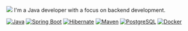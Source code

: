 <img src="https://capsule-render.vercel.app/api?type=waving&height=150&color=50ba4e&text=Hi%20there!%20I%27m%20Artem&fontAlign=60&animation=fadeIn&reversal=false&fontColor=595959&fontSize=40&descAlignY=50&section=header&fontAlignY=38" />
I'm a Java developer with a focus on backend development.



[![Java](https://img.shields.io/badge/Java-3178C6?style=for-the-badge&logo=java&logoColor=white)](https://www.java.com/)
[![Spring Boot](https://img.shields.io/badge/Spring%20Boot-6DB33F?style=for-the-badge&logo=spring&logoColor=white)](https://spring.io/projects/spring-boot)
[![Hibernate](https://img.shields.io/badge/Hibernate-59666C?style=for-the-badge&logo=hibernate&logoColor=white)](https://hibernate.org/)
[![Maven](https://img.shields.io/badge/Maven-C71A36?style=for-the-badge&logo=maven&logoColor=white)](https://maven.apache.org/)
[![PostgreSQL](https://img.shields.io/badge/PostgreSQL-336791?style=for-the-badge&logo=postgresql&logoColor=white)](https://www.postgresql.org/)
[![Docker](https://img.shields.io/badge/Docker-2496ED?style=for-the-badge&logo=docker&logoColor=white)](https://www.docker.com/)
